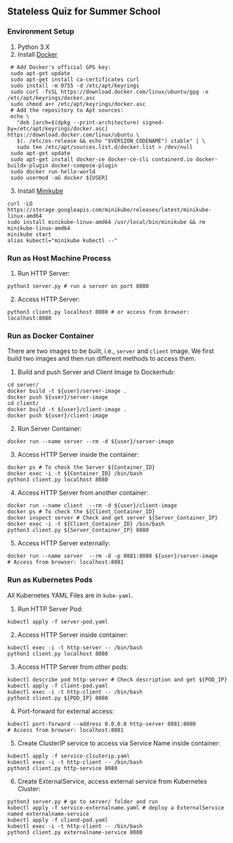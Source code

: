## Stateless Quiz for Summer School

### Environment Setup

1. Python 3.X
2. Install [Docker](https://docs.docker.com/engine/install/ubuntu/#install-using-the-repository)
```
 # Add Docker's official GPG key:
 sudo apt-get update
 sudo apt-get install ca-certificates curl
 sudo install -m 0755 -d /etc/apt/keyrings
 sudo curl -fsSL https://download.docker.com/linux/ubuntu/gpg -o /etc/apt/keyrings/docker.asc
 sudo chmod a+r /etc/apt/keyrings/docker.asc
 # Add the repository to Apt sources:
 echo \
   "deb [arch=$(dpkg --print-architecture) signed-by=/etc/apt/keyrings/docker.asc] https://download.docker.com/linux/ubuntu \
   $(. /etc/os-release && echo "$VERSION_CODENAME") stable" | \
   sudo tee /etc/apt/sources.list.d/docker.list > /dev/null
 sudo apt-get update
 sudo apt-get install docker-ce docker-ce-cli containerd.io docker-buildx-plugin docker-compose-plugin
 sudo docker run hello-world
 sudo usermod -aG docker ${USER}
```
3. Install [Minikube](https://minikube.sigs.k8s.io/docs/start/)
```
curl -LO https://storage.googleapis.com/minikube/releases/latest/minikube-linux-amd64
sudo install minikube-linux-amd64 /usr/local/bin/minikube && rm minikube-linux-amd64
minikube start
alias kubectl="minikube kubectl --"
```

### Run as Host Machine Process

1. Run HTTP Server: 

```
python3 server.py # run a server on port 8080
```

2. Access HTTP Server:

```
python3 client.py localhost 8080 # or access from browser: localhost:8080
```

### Run as Docker Container

There are two images to be built, i.e., `server` and `client` image. We first build two images and then run different methods to access them.


1. Build and push Server and Client Image to Dockerhub:

```
cd server/
docker build -t ${user}/server-image .
docker push ${user}/server-image
cd client/
docker build -t ${user}/client-image .
docker push ${user}/client-image
```



2. Run Server Container:

```
docker run --name server --rm -d ${user}/server-image
```


3. Access HTTP Server inside the container:

```
docker ps # To check the Server ${Container_ID}
docker exec -i -t ${Container_ID} /bin/bash
python3 client.py localhost 8080
```

4. Access HTTP Server from another container:

```
docker run --name client  --rm -d ${user}/client-image
docker ps # To check the ${Client_Container_ID}
docker inspect server # Check and get server ${Server_Container_IP}
docker exec -i -t ${Client_Container_ID} /bin/bash
python3 client.py ${Server_Container_IP} 8080
```

5. Access HTTP Server externally:

```
docker run --name server  --rm -d -p 8081:8080 ${user}/server-image
# Access from browser: localhost:8081
```

### Run as Kubernetes Pods

All Kubernetes YAML Files are in `kube-yaml`.

1. Run HTTP Server Pod:

```
kubectl apply -f server-pod.yaml
```

2. Access HTTP Server inside container:

```
kubectl exec -i -t http-server -- /bin/bash
python3 client.py localhost 8080
```

3. Access HTTP Server from other pods:

```
kubectl describe pod http-server # Check description and get ${POD_IP}
kubectl apply -f client-pod.yaml
kubectl exec -i -t http-client -- /bin/bash
python3 client.py ${POD_IP} 8080
```

4. Port-forward for external access:

```
kubectl port-forward --address 0.0.0.0 http-server 8081:8080
# Access from browser: localhost:8081
```

5. Create ClusterIP service to access via Service Name inside container: 

```
kubectl apply -f service-clsuterip.yaml
kubectl exec -i -t http-client -- /bin/bash
python3 client.py http-service 8080
```

6. Create ExternalService, access external service from Kubernetes Cluster:


```
python3 server.py # go to server/ folder and run
kubectl apply -f service-externalname.yaml # deploy a ExternalService named externalname-service
kubectl apply -f cliend-pod.yaml
kubectl exec -i -t http-client -- /bin/bash
python3 client.py externalname-service 8080
```
